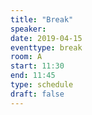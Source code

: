 ```yaml
---
title: "Break"
speaker:
date: 2019-04-15
eventtype: break
room: A
start: 11:30
end: 11:45
type: schedule
draft: false
---
```


